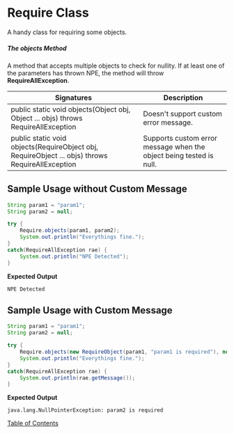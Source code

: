 # Require Class

A handy class for requiring some objects.

##### The objects Method

A method that accepts multiple objects to check for nullity. If at least one of the parameters has thrown NPE, the method will throw **RequireAllException**.

| Signatures                                                   | Description                                                  |
| ------------------------------------------------------------ | ------------------------------------------------------------ |
| public static void objects(Object obj, Object ... objs) throws RequireAllException | Doesn't support custom error message.                        |
| public static void objects(RequireObject obj, RequireObject ... objs) throws RequireAllException | Supports custom error message when the object being tested is null. |

## Sample Usage without Custom Message

```java
String param1 = "param1";
String param2 = null;

try {
    Require.objects(param1, param2);
    System.out.println("Everythings fine.");
}
catch(RequireAllException rae) {
    System.out.println("NPE Detected");
}
```

**Expected Output**

```
NPE Detected
```

## Sample Usage with Custom Message

```java
String param1 = "param1";
String param2 = null;

try {
    Require.objects(new RequireObject(param1, "param1 is required"), new RequireObject(param2, "param2 is required"));
    System.out.println("Everythings fine.");
}
catch(RequireAllException rae) {
    System.out.println(rae.getMessage());
}
```

**Expected Output**

```
java.lang.NullPointerException: param2 is required
```

[Table of Contents](USER_GUIDE_TOC.md)